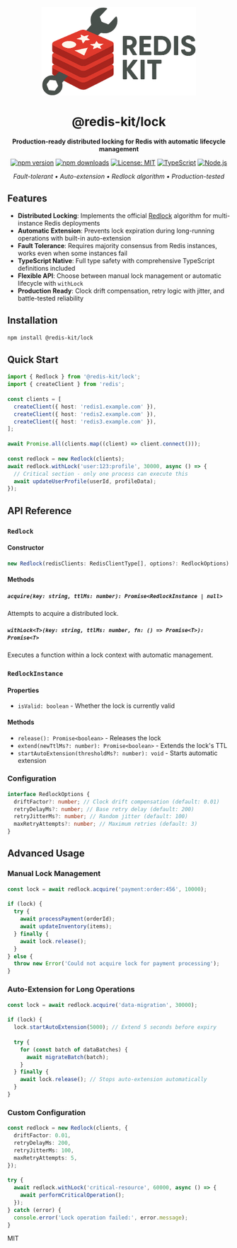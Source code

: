 <div align="center">

<img src="https://raw.githubusercontent.com/CSenshi/redis-kit/main/docs/images/logo.png" alt="Redis Kit Logo" height="200">

# @redis-kit/lock

**Production-ready distributed locking for Redis with automatic lifecycle management**

[![npm version](https://badge.fury.io/js/%40redis-kit%2Flock.svg)](https://www.npmjs.com/package/@redis-kit/lock)
[![npm downloads](https://img.shields.io/npm/dm/@redis-kit/lock.svg)](https://www.npmjs.com/package/@redis-kit/lock)
[![License: MIT](https://img.shields.io/badge/License-MIT-yellow.svg)](https://opensource.org/licenses/MIT)
[![TypeScript](https://img.shields.io/badge/TypeScript-Ready-blue.svg)](https://www.typescriptlang.org/)
[![Node.js](https://img.shields.io/badge/Node.js-18%2B-green.svg)](https://nodejs.org/)

_Fault-tolerant • Auto-extension • Redlock algorithm • Production-tested_

</div>

## Features

- **Distributed Locking**: Implements the official [Redlock]() algorithm for multi-instance Redis deployments
- **Automatic Extension**: Prevents lock expiration during long-running operations with built-in auto-extension
- **Fault Tolerance**: Requires majority consensus from Redis instances, works even when some instances fail
- **TypeScript Native**: Full type safety with comprehensive TypeScript definitions included
- **Flexible API**: Choose between manual lock management or automatic lifecycle with `withLock`
- **Production Ready**: Clock drift compensation, retry logic with jitter, and battle-tested reliability

## Installation

```bash
npm install @redis-kit/lock
```

## Quick Start

```typescript
import { Redlock } from '@redis-kit/lock';
import { createClient } from 'redis';

const clients = [
  createClient({ host: 'redis1.example.com' }),
  createClient({ host: 'redis2.example.com' }),
  createClient({ host: 'redis3.example.com' }),
];

await Promise.all(clients.map((client) => client.connect()));

const redlock = new Redlock(clients);
await redlock.withLock('user:123:profile', 30000, async () => {
  // Critical section - only one process can execute this
  await updateUserProfile(userId, profileData);
});
```

## API Reference

### `Redlock`

#### Constructor

```typescript
new Redlock(redisClients: RedisClientType[], options?: RedlockOptions)
```

#### Methods

##### `acquire(key: string, ttlMs: number): Promise<RedlockInstance | null>`

Attempts to acquire a distributed lock.

##### `withLock<T>(key: string, ttlMs: number, fn: () => Promise<T>): Promise<T>`

Executes a function within a lock context with automatic management.

### `RedlockInstance`

#### Properties

- `isValid: boolean` - Whether the lock is currently valid

#### Methods

- `release(): Promise<boolean>` - Releases the lock
- `extend(newTtlMs?: number): Promise<boolean>` - Extends the lock's TTL
- `startAutoExtension(thresholdMs?: number): void` - Starts automatic extension

### Configuration

```typescript
interface RedlockOptions {
  driftFactor?: number; // Clock drift compensation (default: 0.01)
  retryDelayMs?: number; // Base retry delay (default: 200)
  retryJitterMs?: number; // Random jitter (default: 100)
  maxRetryAttempts?: number; // Maximum retries (default: 3)
}
```

## Advanced Usage

### Manual Lock Management

```typescript
const lock = await redlock.acquire('payment:order:456', 10000);

if (lock) {
  try {
    await processPayment(orderId);
    await updateInventory(items);
  } finally {
    await lock.release();
  }
} else {
  throw new Error('Could not acquire lock for payment processing');
}
```

### Auto-Extension for Long Operations

```typescript
const lock = await redlock.acquire('data-migration', 30000);

if (lock) {
  lock.startAutoExtension(5000); // Extend 5 seconds before expiry

  try {
    for (const batch of dataBatches) {
      await migrateBatch(batch);
    }
  } finally {
    await lock.release(); // Stops auto-extension automatically
  }
}
```

### Custom Configuration

```typescript
const redlock = new Redlock(clients, {
  driftFactor: 0.01,
  retryDelayMs: 200,
  retryJitterMs: 100,
  maxRetryAttempts: 5,
});

try {
  await redlock.withLock('critical-resource', 60000, async () => {
    await performCriticalOperation();
  });
} catch (error) {
  console.error('Lock operation failed:', error.message);
}
```

MIT
